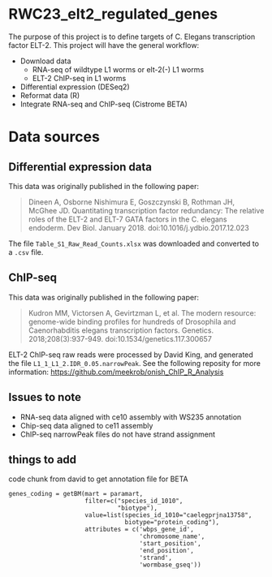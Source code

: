# RWC23_elt2_regulated_genes

The purpose of this project is to define targets of C. Elegans transcription factor ELT-2. This project will have the general workflow:

- Download data
    - RNA-seq of wildtype L1 worms or elt-2(-) L1 worms
    - ELT-2 ChIP-seq in L1 worms
- Differential expression (DESeq2)
- Reformat data (R)
- Integrate RNA-seq and ChIP-seq (Cistrome BETA)

# Data sources

## Differential expression data

This data was originally published in the following paper:

> Dineen A, Osborne Nishimura E, Goszczynski B, Rothman JH, McGhee JD. Quantitating transcription factor redundancy: The relative roles of the ELT-2 and ELT-7 GATA factors in the C. elegans endoderm. Dev Biol. January 2018. doi:10.1016/j.ydbio.2017.12.023

The file `Table_S1_Raw_Read_Counts.xlsx` was downloaded and converted to a `.csv` file.

## ChIP-seq

This data was originally published in the following paper:

> Kudron MM, Victorsen A, Gevirtzman L, et al. The modern resource: genome-wide binding profiles for hundreds of Drosophila and Caenorhabditis elegans transcription factors. Genetics. 2018;208(3):937-949. doi:10.1534/genetics.117.300657

ELT-2 ChIP-seq raw reads were processed by David King, and generated the file `L1_1_L1_2.IDR_0.05.narrowPeak`. See the following reposity for more information: https://github.com/meekrob/onish_ChIP_R_Analysis

## Issues to note

- RNA-seq data aligned with ce10 assembly with WS235 annotation
- Chip-seq data aligned to ce11 assembly
- ChIP-seq narrowPeak files do not have strand assignment

## things to add

code chunk from david to get annotation file for BETA


```paramart <- useMart("parasite_mart", dataset = "wbps_gene", host = "https://parasite.wormbase.org", port = 443)
genes_coding = getBM(mart = paramart, 
                     filter=c("species_id_1010", 
                              "biotype"), 
                     value=list(species_id_1010="caelegprjna13758", 
                                biotype="protein_coding"), 
                     attributes = c('wbps_gene_id',
                                    'chromosome_name', 
                                    'start_position', 
                                    'end_position', 
                                    'strand',
                                    'wormbase_gseq'))
```
